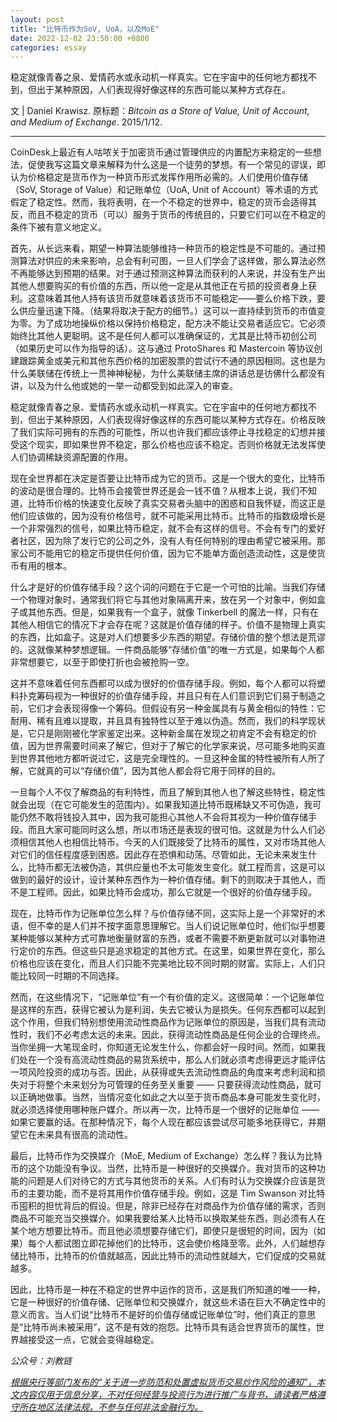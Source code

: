 ```yaml
---
layout: post
title: "比特币作为SoV, UoA，以及MoE"
date: 2022-12-02 23:50:00 +0800
categories: essay
---
```


稳定就像青春之泉、爱情药水或永动机一样真实。它在宇宙中的任何地方都找不到，但出于某种原因，人们表现得好像这样的东西可能以某种方式存在。

文 | Daniel Krawisz. 原标题：*Bitcoin as a Store of Value, Unit of Account, and Medium of Exchange*. 2015/1/12.

* * *

CoinDesk上最近有人咕哝关于加密货币通过管理供应的内置配方来稳定的一些想法，促使我写这篇文章来解释为什么这是一个徒劳的梦想。有一个常见的谬误，即认为价格稳定是货币作为一种货币形式发挥作用所必需的。人们使用价值存储（SoV, Storage of Value）和记账单位（UoA, Unit of Account）等术语的方式假定了稳定性。然而，我将表明，在一个不稳定的世界中，稳定的货币会适得其反，而且不稳定的货币（可以）服务于货币的传统目的，只要它们可以在不稳定的条件下被有意义地定义。

首先，从长远来看，期望一种算法能够维持一种货币的稳定性是不可能的。通过预测算法对供应的未来影响，总会有利可图，一旦人们学会了这样做，那么算法必然不再能够达到预期的结果。对于通过预测这种算法而获利的人来说，并没有生产出其他人想要购买的有价值的东西，所以他一定是从其他正在亏损的投资者身上获利。这意味着其他人持有该货币就意味着该货币不可能稳定——要么价格下跌，要么供应量迅速下降。（结果将取决于配方的细节。）这可以一直持续到货币的市值变为零。为了成功地操纵价格以保持价格稳定，配方决不能让交易者适应它。它必须始终比其他人更聪明。这不是任何人都可以准确保证的，尤其是比特币初创公司（如果历史可以作为指导的话）。这与通过 ProtoShares 和 Mastercoin 等协议创建跟踪黄金或美元和其他东西价格的加密股票的尝试行不通的原因相同。这也是为什么美联储在传统上一贯神神秘秘，为什么美联储主席的讲话总是彷佛什么都没有讲，以及为什么他或她的一举一动都受到如此深入的审查。

稳定就像青春之泉、爱情药水或永动机一样真实。它在宇宙中的任何地方都找不到，但出于某种原因，人们表现得好像这样的东西可能以某种方式存在。价格反映了我们实际可拥有的东西的可能性，所以也许我们都应该停止寻找稳定的幻想并接受这个现实，即如果世界不稳定，那么价格也应该不稳定。否则价格就无法发挥使人们协调稀缺资源配置的作用。

现在全世界都在决定是否要让比特币成为它的货币。这是一个很大的变化，比特币的波动是很合理的。比特币会接管世界还是会一钱不值？从根本上说，我们不知道，比特币价格的快速变化反映了真实交易者头脑中的困惑和自我怀疑，而这正是他们应该做的，因为没有价格信号，就不可能采用比特币。比特币的指数级增长是一个非常强烈的信号，如果比特币稳定，就不会有这样的信号。不会有专门的爱好者社区，因为除了发行它的公司之外，没有人有任何特别的理由希望它被采用。那家公司不能用它的稳定币提供任何价值，因为它不能单方面创造流动性，这是使货币有用的根本。

什么才是好的价值存储手段？这个词的问题在于它是一个可怕的比喻。当我们存储一个物理对象时，通常我们将它与其他对象隔离开来，放在另一个对象中，例如盒子或其他东西。但是，如果我有一个盒子，就像 Tinkerbell 的魔法一样，只有在其他人相信它的情况下才会存在呢？这就是价值存储的样子。价值不是物理上真实的东西，比如盒子。这是对人们想要多少东西的期望。存储价值的整个想法是荒谬的。这就像某种梦想逻辑。一件商品能够“存储价值”的唯一方式是，如果每个人都非常想要它，以至于即使打折也会被抢购一空。

这并不意味着任何东西都可以成为很好的价值存储手段。例如，每个人都可以将塑料扑克筹码视为一种很好的价值存储手段，并且只有在人们意识到它们易于制造之前，它们才会表现得像一个筹码。但假设有另一种金属具有与黄金相似的特性：它耐用、稀有且难以提取，并且具有独特性以至于难以伪造。然而，我们的科学现状是，它只是刚刚被化学家鉴定出来。这种新金属在发现之初肯定不会有稳定的价值，因为世界需要时间来了解它，但对于了解它的化学家来说，尽可能多地购买直到世界其他地方都听说过它，这是完全理性的。一旦这种金属的特性被所有人所了解，它就真的可以“存储价值”，因为其他人都会将它用于同样的目的。

一旦每个人不仅了解商品的有利特性，而且了解到其他人也了解这些特性，稳定性就会出现（在它可能发生的范围内）。如果我知道比特币既稀缺又不可伪造，我可能仍然不敢将钱投入其中，因为我可能担心其他人不会将其视为一种价值存储手段。而且大家可能同时这么想，所以市场还是表现的很可怕。这就是为什么人们必须相信其他人也相信比特币。今天的人们既接受了比特币的属性，又对市场其他人对它们的信任程度感到困惑。因此存在恐惧和动荡。尽管如此，无论未来发生什么，比特币都无法被伪造，其供应量也不太可能发生变化。就工程而言，这是可以做到的最好的设计，设计某种东西作为一种价值存储。剩下的则取决于其他人，而不是工程师。因此，如果比特币会成功，那么它就是一个很好的价值存储手段。

现在，比特币作为记账单位怎么样？与价值存储不同，这实际上是一个非常好的术语，但不幸的是人们并不按字面意思理解它。当人们说记账单位时，他们似乎想要某种能够以某种方式可靠地衡量财富的东西，或者不需要不断更新就可以对事物进行定价的东西。但这些只是追求稳定的其他方式。在这里，如果世界在变化，那么价格也应该在变化，而且人们只能不完美地比较不同时期的财富。实际上，人们只能比较同一时期的不同选择。

然而，在这些情况下，“记账单位”有一个有价值的定义。这很简单：一个记账单位是这样的东西，获得它被认为是利润，失去它被认为是损失。任何东西都可以起到这个作用，但我们特别想使用流动性商品作为记账单位的原因是，当我们具有流动性时，我们不必考虑太远的未来。因此，获得流动性商品是任何企业的合理终点。当你坐拥一大笔现金时，你知道无论发生什么，你都会好一段时间。然而，如果我们处在一个没有高流动性商品的易货系统中，那么人们就必须考虑得更远才能评估一项风险投资的成功与否。因此，从获得或失去流动性商品的角度来考虑利润和损失对于将整个未来划分为可管理的任务至关重要 —— 只要获得流动性商品，就可以正确地做事。当然，当情况变化如此之大以至于货币商品本身可能发生变化时，就必须选择使用哪种账户媒介。所以再一次，比特币是一个很好的记账单位 —— 如果它要赢的话。在那种情况下，每个人现在都应该尝试尽可能多地获得它，并期望它在未来具有很高的流动性。

最后，比特币作为交换媒介（MoE, Medium of Exchange）怎么样？我认为比特币的这个功能没有争议。当然，比特币是一种很好的交换媒介。我对货币的这种功能的问题是人们对待它的方式与其他货币的关系。人们有时认为交换媒介应该是货币的主要功能，而不是将其用作价值存储手段。例如，这是 Tim Swanson 对比特币囤积的担忧背后的假设。但是，除非已经存在对商品作为价值存储的需求，否则商品不可能充当交换媒介。如果我要给某人比特币以换取某些东西，则必须有人在某个地方想要比特币。而且他必须想要存储它们，即使只是很短的时间，因为（如果）每个人都试图立即花掉他们的比特币，这会使价格降至零。此外，人们越想存储比特币，比特币的价值就越高，因此比特币的流动性就越大，它们促成的交易就越多。

因此，比特币是一种在不稳定的世界中运作的货币，这是我们所知道的唯一一种，它是一种很好的价值存储、记账单位和交换媒介，就这些术语在巨大不确定性中的意义而言。当人们说“比特币不是好的价值存储或记账单位”时，他们真正的意思是“比特币尚未被采用”，这不是有效的抱怨。比特币具有适合世界货币的属性，世界越接受这一点，它就会变得越稳定。


*公众号：刘教链*

<u>*根据央行等部门发布的“关于进一步防范和处置虚拟货币交易炒作风险的通知”，本文内容仅用于信息分享，不对任何经营与投资行为进行推广与背书，请读者严格遵守所在地区法律法规，不参与任何非法金融行为。*</u>

